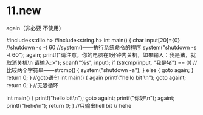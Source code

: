# 11.new
again（非必要 不使用）


#include<stdlio.h>
#include<string.h>
int main()
{
	char input[20]={0}
		//shutdown -s -t 60
		//system()——执行系统命令的程序
	system("shutdown -s -t 60");
	again;
	printf("请注意，你的电脑在1分钟内关机，如果输入：我是猪，就取消关机\n 请输入:>");
	scanf("%s", input);
	if (strcmp(input, "我是猪") == 0) //比较两个字符串——strcmp()
	{
		system("shutdown -a");
	}
	else
	{
		goto again;
	}
	return 0;
}
//goto语句
int main()
{
	again
		printf("hello bit \n");
	goto againt;
	return 0;
}
//无限循环

int main()
{
	printf("hello bit\n");
	goto againt;
	printf("你好\n");
	againt;
	printf("hehe\n");
	return 0;
}
//只输出hell bit 
//		hehe
